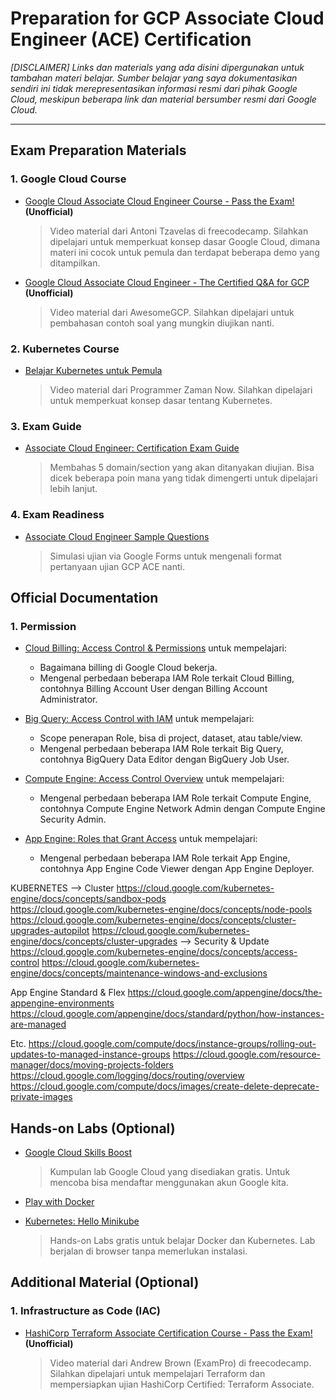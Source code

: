 # Preparation for GCP Associate Cloud Engineer (ACE) Certification
_[DISCLAIMER] Links dan materials yang ada disini dipergunakan untuk tambahan materi belajar. Sumber belajar yang saya dokumentasikan sendiri ini tidak merepresentasikan informasi resmi dari pihak Google Cloud, meskipun beberapa link dan material bersumber resmi dari Google Cloud._

---
## Exam Preparation Materials
### 1. Google Cloud Course
- [Google Cloud Associate Cloud Engineer Course - Pass the Exam!](https://www.youtube.com/watch?v=jpno8FSqpc8) **(Unofficial)**

    > Video material dari Antoni Tzavelas di freecodecamp. Silahkan dipelajari untuk memperkuat konsep dasar Google Cloud, dimana materi ini cocok untuk pemula dan terdapat beberapa demo yang ditampilkan.

- [Google Cloud Associate Cloud Engineer - The Certified Q&A for GCP](https://www.youtube.com/playlist?list=PLQMsfKRZZviRwqJwNmh1eAWnRMvlrk40x) **(Unofficial)**

    > Video material dari AwesomeGCP. Silahkan dipelajari untuk pembahasan contoh soal yang mungkin diujikan nanti.

### 2. Kubernetes Course
- [Belajar Kubernetes untuk Pemula](https://www.youtube.com/playlist?list=PL-CtdCApEFH8XrWyQAyRd6d_CKwxD8Ime)

    > Video material dari Programmer Zaman Now. Silahkan dipelajari untuk memperkuat konsep dasar tentang Kubernetes.

### 3. Exam Guide
- [Associate Cloud Engineer: Certification Exam Guide](https://cloud.google.com/certification/guides/cloud-engineer?skip_cache=true)

    > Membahas 5 domain/section yang akan ditanyakan diujian. Bisa dicek beberapa poin mana yang tidak dimengerti untuk dipelajari lebih lanjut.

### 4. Exam Readiness
- [Associate Cloud Engineer Sample Questions](https://docs.google.com/forms/d/e/1FAIpQLSfexWKtXT2OSFJ-obA4iT3GmzgiOCGvjrT9OfxilWC1yPtmfQ/viewform)

    > Simulasi ujian via Google Forms untuk mengenali format pertanyaan ujian GCP ACE nanti.

## Official Documentation
### 1. Permission
- [Cloud Billing: Access Control & Permissions](https://cloud.google.com/billing/docs/how-to/billing-access) untuk mempelajari:
  - Bagaimana billing di Google Cloud bekerja.
  - Mengenal perbedaan beberapa IAM Role terkait Cloud Billing, contohnya Billing Account User dengan Billing Account Administrator.

- [Big Query: Access Control with IAM](https://cloud.google.com/bigquery/docs/access-control) untuk mempelajari:
  - Scope penerapan Role, bisa di project, dataset, atau table/view.
  - Mengenal perbedaan beberapa IAM Role terkait Big Query, contohnya BigQuery Data Editor dengan BigQuery Job User.

- [Compute Engine: Access Control Overview](https://cloud.google.com/compute/docs/access) untuk mempelajari:
  - Mengenal perbedaan beberapa IAM Role terkait Compute Engine, contohnya Compute Engine Network Admin dengan Compute Engine Security Admin.

- [App Engine: Roles that Grant Access](https://cloud.google.com/appengine/docs/standard/python/roles) untuk mempelajari:
  - Mengenal perbedaan beberapa IAM Role terkait App Engine, contohnya App Engine Code Viewer dengan App Engine Deployer.

KUBERNETES
--> Cluster
https://cloud.google.com/kubernetes-engine/docs/concepts/sandbox-pods
https://cloud.google.com/kubernetes-engine/docs/concepts/node-pools
https://cloud.google.com/kubernetes-engine/docs/concepts/cluster-upgrades-autopilot
https://cloud.google.com/kubernetes-engine/docs/concepts/cluster-upgrades
--> Security & Update
https://cloud.google.com/kubernetes-engine/docs/concepts/access-control
https://cloud.google.com/kubernetes-engine/docs/concepts/maintenance-windows-and-exclusions

App Engine Standard & Flex
https://cloud.google.com/appengine/docs/the-appengine-environments
https://cloud.google.com/appengine/docs/standard/python/how-instances-are-managed

Etc.
https://cloud.google.com/compute/docs/instance-groups/rolling-out-updates-to-managed-instance-groups
https://cloud.google.com/resource-manager/docs/moving-projects-folders
https://cloud.google.com/logging/docs/routing/overview
https://cloud.google.com/compute/docs/images/create-delete-deprecate-private-images

## Hands-on Labs (Optional)
- [Google Cloud Skills Boost](https://www.cloudskillsboost.google/catalog?price%5B%5D=free)

    > Kumpulan lab Google Cloud yang disediakan gratis. Untuk mencoba bisa mendaftar menggunakan akun Google kita.

- [Play with Docker](https://labs.play-with-docker.com/)
- [Kubernetes: Hello Minikube](https://kubernetes.io/docs/tutorials/hello-minikube/)

    > Hands-on Labs gratis untuk belajar Docker dan Kubernetes. Lab berjalan di browser tanpa memerlukan instalasi.

## Additional Material (Optional)
### 1. Infrastructure as Code (IAC)
- [HashiCorp Terraform Associate Certification Course - Pass the Exam!](https://www.youtube.com/watch?v=V4waklkBC38&ab_channel=freeCodeCamp.org) **(Unofficial)**

    > Video material dari Andrew Brown (ExamPro) di freecodecamp. Silahkan dipelajari untuk mempelajari Terraform dan mempersiapkan ujian HashiCorp Certified: Terraform Associate.
